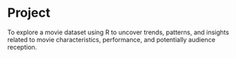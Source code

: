 # Project
To explore a movie dataset using R to uncover trends, patterns, and insights related to movie characteristics, performance, and potentially audience reception.
